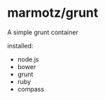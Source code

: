 marmotz/grunt
=============

A simple grunt container

installed:

* node.js
* bower
* grunt
* ruby
* compass
